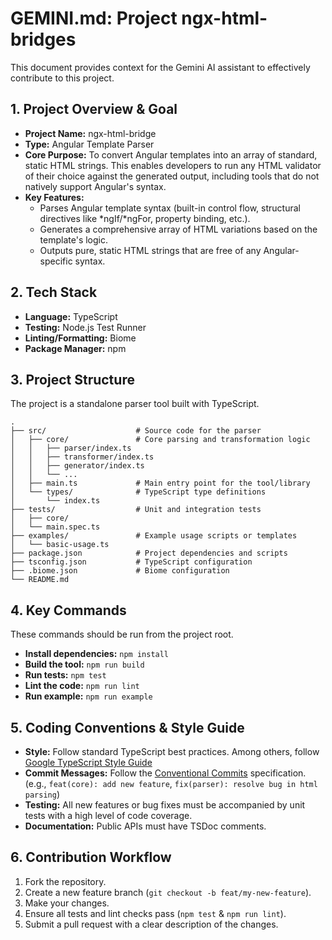 # GEMINI.md: Project ngx-html-bridges

This document provides context for the Gemini AI assistant to effectively contribute to this project.

## 1. Project Overview & Goal

- **Project Name:** ngx-html-bridge
- **Type:** Angular Template Parser
- **Core Purpose:** To convert Angular templates into an array of standard, static HTML strings. This enables developers to run any HTML validator of their choice against the generated output, including tools that do not natively support Angular's syntax.
- **Key Features:**
    - Parses Angular template syntax (built-in control flow, structural directives like *ngIf/*ngFor, property binding, etc.).
    - Generates a comprehensive array of HTML variations based on the template's logic.
    - Outputs pure, static HTML strings that are free of any Angular-specific syntax.

## 2. Tech Stack

- **Language:** TypeScript
- **Testing:** Node.js Test Runner
- **Linting/Formatting:** Biome
- **Package Manager:** npm

## 3. Project Structure

The project is a standalone parser tool built with TypeScript.

```
.
├── src/                    # Source code for the parser
│   ├── core/               # Core parsing and transformation logic
│   │   ├── parser/index.ts
│   │   ├── transformer/index.ts
│   │   ├── generator/index.ts
│   │   └── ...
│   ├── main.ts             # Main entry point for the tool/library
│   └── types/              # TypeScript type definitions
│       └── index.ts
├── tests/                  # Unit and integration tests
│   ├── core/
│   └── main.spec.ts
├── examples/               # Example usage scripts or templates
│   └── basic-usage.ts
├── package.json            # Project dependencies and scripts
├── tsconfig.json           # TypeScript configuration
├── .biome.json             # Biome configuration
└── README.md
```

## 4. Key Commands

These commands should be run from the project root.

- **Install dependencies:** `npm install`
- **Build the tool:** `npm run build`
- **Run tests:** `npm test`
- **Lint the code:** `npm run lint`
- **Run example:** `npm run example`

## 5. Coding Conventions & Style Guide

- **Style:** Follow standard TypeScript best practices. Among others, follow [Google TypeScript Style Guide](https://google.github.io/styleguide/tsguide.html)
- **Commit Messages:** Follow the [Conventional Commits](https://www.conventionalcommits.org/en/v1.0.0/) specification. (e.g., `feat(core): add new feature`, `fix(parser): resolve bug in html parsing`)
- **Testing:** All new features or bug fixes must be accompanied by unit tests with a high level of code coverage.
- **Documentation:** Public APIs must have TSDoc comments.

## 6. Contribution Workflow

1.  Fork the repository.
2.  Create a new feature branch (`git checkout -b feat/my-new-feature`).
3.  Make your changes.
4.  Ensure all tests and lint checks pass (`npm test` & `npm run lint`).
5.  Submit a pull request with a clear description of the changes.
